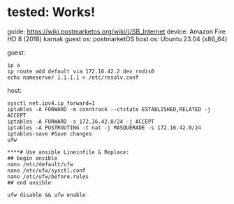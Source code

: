 # tested: Works!
guide: https://wiki.postmarketos.org/wiki/USB_Internet
device: Amazon Fire HD 8 (2018) karnak
guest os: postmarketOS
host os: Ubuntu 23.04 (x86_64)

guest:
```
ip a
ip route add default via 172.16.42.2 dev rndis0
echo nameserver 1.1.1.1 > /etc/resolv.conf
```

host:
```
sysctl net.ipv4.ip_forward=1
iptables -A FORWARD -m conntrack --ctstate ESTABLISHED,RELATED -j ACCEPT
iptables -A FORWARD -s 172.16.42.0/24 -j ACCEPT
iptables -A POSTROUTING -t nat -j MASQUERADE -s 172.16.42.0/24
iptables-save #Save changes
ufw

****# Use ansible Lineinfile & Replace:
## begin ansible
nano /etc/default/ufw
nano /etc/ufw/sysctl.conf
nano /etc/ufw/before.rules
## end ansible

ufw disable && ufw enable
```
